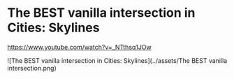# The BEST vanilla intersection in Cities: Skylines

https://www.youtube.com/watch?v=_NTthsq1JOw

![The BEST vanilla intersection in Cities: Skylines](../assets/The BEST vanilla intersection.png)
